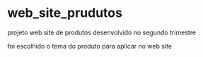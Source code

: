 # web_site_prudutos

projeto web site de produtos desenvolvido no segundo trimestre

foi escolhido o tema do produto para aplicar no web site

